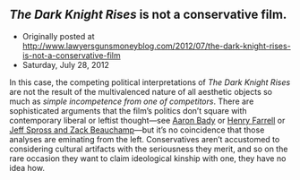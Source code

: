 ## <em>The Dark Knight Rises</em> is not a conservative film.

 * Originally posted at http://www.lawyersgunsmoneyblog.com/2012/07/the-dark-knight-rises-is-not-a-conservative-film
 * Saturday, July 28, 2012

In this case, the competing political interpretations of _The Dark Knight Rises_ are not the result of the multivalenced nature of all aesthetic objects so much as _simple incompetence from one of competitors_. There are sophisticated arguments that the film’s politics don’t square with contemporary liberal or leftist thought—see [Aaron Bady](http://thenewinquiry.com/blogs/zunguzungu/do-not-go-gentle-into-that-dark-knight/) or [Henry Farrell](http://crookedtimber.org/2012/07/24/the-dark-knight-rises/) or [Jeff Spross and Zack Beauchamp](http://thinkprogress.org/alyssa/2012/07/26/581591/dark-knight-christopher-nolan/)—but  it’s no coincidence that those analyses are eminating from the left.  Conservatives aren’t accustomed to considering cultural artifacts with  the seriousness they merit, and so on the rare occasion they want to  claim ideological kinship with one, they have no idea how.